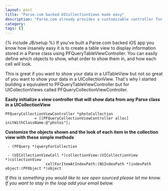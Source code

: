 ```yaml
---                                                                                                            
layout: post
title: "Parse.com backed UICollectionViews made easy"
description: "Parse.com already provides a customizable controller for showing your data in a UITableView, but a customizable controller for UICollectionViews is missing."
category:
tags: []
---
```

{% include JB/setup %}
If you've built a Parse.com backed iOS app you know how insanely easy it is to create a table view to display information stored in a Parse class using PFQueryTableViewController. You can easily define which objects to show, what order to show them in, and how each cell will look. 

This is great if you want to show your data in a UITableView but not so great of you want to show your data in a UICollectionView. That's why I started building a equivalent to PFQueryTableViewController but for UICollectionViews called PFQueryCollectionViewController. 

**Easily initialize a view controller that will show data from any Parse class in a UICollectionView**

```objc
PFQueryCollectionViewController *photoCollection 
             = [[PFQueryCollectionViewController alloc] initWithClassName:@"photos"];
```

**Customize the objects shown and the look of each item in the collection view with these simple methods**

```objc
 - (PFQuery *)queryForCollection 

 - (UICollectionViewCell *)collectionView:(UICollectionView *)collectionView
                  cellForItemAtIndexPath:(NSIndexPath *)indexPath object:(PFObject *)object
```

*If this is something you would like to see open sourced please let me know. If you want to stay in the loop add your email below.*
